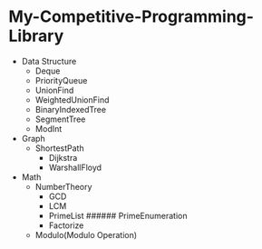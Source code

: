 # My-Competitive-Programming-Library
- Data Structure
  - Deque
  - PriorityQueue
  - UnionFind
  - WeightedUnionFind
  - BinaryIndexedTree
  - SegmentTree
  - ModInt
- Graph
  - ShortestPath
    - Dijkstra
    - WarshallFloyd
- Math
  - NumberTheory
    - GCD
    - LCM
    - PrimeList ###### PrimeEnumeration
    - Factorize
  - Modulo(Modulo Operation)
